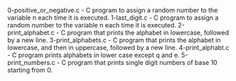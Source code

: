 0-positive_or_negative.c - C program to assign a random number to the variable n each time it is executed.
1-last_digit.c - C program to assign a random number to the variable n each time it is executed.
2-print_alphabet.c - C program that prints the alphabet in lowercase, followed by a new line.
3-print_alphabets.c - C program that prints the alphabet in lowercase, and then in uppercase, followed by a new line.
4-print_alphabt.c - C program prints alphabets in lower case except q and e.
5-print_numbers.c - C program that prints single digit numbers of base 10 starting from 0.
